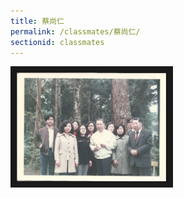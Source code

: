 ```yaml
---
title: 蔡尚仁
permalink: /classmates/蔡尚仁/
sectionid: classmates
---
```


<img src="/img/蔡尚仁.png"
     alt="Photo of 蔡尚仁"
     width="240" border="10" />

